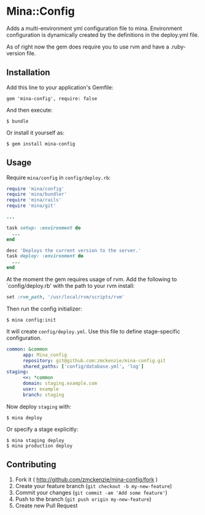 # Mina::Config

Adds a multi-environment yml configuration file to mina. Environment configuration is dynamically created by the definitions in the deploy.yml file.

As of right now the gem does require you to use rvm and have a .ruby-version file.

## Installation

Add this line to your application's Gemfile:

    gem 'mina-config', require: false

And then execute:

    $ bundle

Or install it yourself as:

    $ gem install mina-config

## Usage

Require `mina/config` in `config/deploy.rb`:

```rb
require 'mina/config'
require 'mina/bundler'
require 'mina/rails'
require 'mina/git'

...

task setup: :environment do
  ...
end

desc 'Deploys the current version to the server.'
task deploy: :environment do
  ...
end
```

At the moment the gem requires usage of rvm. Add the following to `config/deploy.rb' with the path to your rvm install:
```rb
set :rvm_path, '/usr/local/rvm/scripts/rvm'
```

Then run the config initializer:

```shell
$ mina config:init
```

It will create `config/deploy.yml`.
Use this file to define stage-specific configuration.

```yml
common: &common
      app: Mina_config
      repository: git@github.com:zmckenzie/mina-config.git
      shared_paths: ['config/database.yml', 'log']
staging:
      <<: *common
      domain: staging.example.com
      user: example
      branch: staging
```

Now deploy `staging` with:

```shell
$ mina deploy
```

Or specify a stage explicitly:

```shell
$ mina staging deploy
$ mina production deploy
```

## Contributing

1. Fork it ( http://github.com/zmckenzie/mina-config/fork )
2. Create your feature branch (`git checkout -b my-new-feature`)
3. Commit your changes (`git commit -am 'Add some feature'`)
4. Push to the branch (`git push origin my-new-feature`)
5. Create new Pull Request

